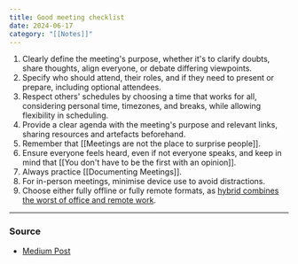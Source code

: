 ```yaml
---
title: Good meeting checklist
date: 2024-06-17
category: "[[Notes]]"
---
```

1. Clearly define the meeting's purpose, whether it's to clarify doubts, share thoughts, align everyone, or debate differing viewpoints. 
2. Specify who should attend, their roles, and if they need to present or prepare, including optional attendees. 
3. Respect others' schedules by choosing a time that works for all, considering personal time, timezones, and breaks, while allowing flexibility in scheduling.
4. Provide a clear agenda with the meeting's purpose and relevant links, sharing resources and artefacts beforehand. 
5. Remember that [[Meetings are not the place to surprise people]]. 
6. Ensure everyone feels heard, even if not everyone speaks, and keep in mind that [[You don't have to be the first with an opinion]]. 
7. Always practice [[Documenting Meetings]]. 
8. For in-person meetings, minimise device use to avoid distractions. 
9. Choose either fully offline or fully remote formats, as [hybrid combines the worst of office and remote work](https://world.hey.com/dhh/hybrid-combines-the-worst-of-office-and-remote-work-d3174e50).

--- 
### Source
- [Medium Post](https://medium.com/jump-start/stop-scheduling-meetings-without-the-3hs-and-5ps-6ed48eabec0f)


